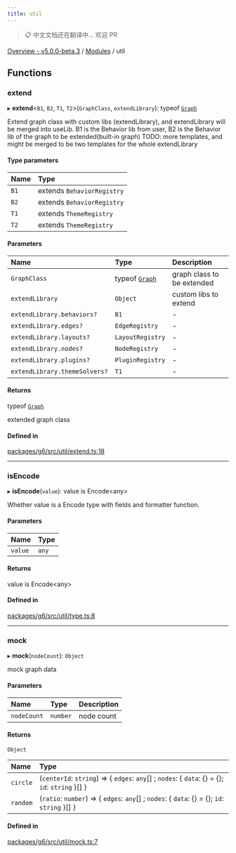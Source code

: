 ```yaml
---
title: util
---
```


> 📋 中文文档还在翻译中... 欢迎 PR

[Overview - v5.0.0-beta.3](../README.zh.md) / [Modules](../modules.zh.md) / util

## Functions

### extend

▸ **extend**<`B1`, `B2`, `T1`, `T2`\>(`GraphClass`, `extendLibrary`): typeof [`Graph`](../classes/graph/Graph.zh.md)

Extend graph class with custom libs (extendLibrary), and extendLibrary will be merged into useLib.
B1 is the Behavior lib from user, B2 is the Behavior lib of the graph to be extended(built-in graph)
TODO: more templates, and might be merged to be two templates for the whole extendLibrary

#### Type parameters

| Name | Type                       |
| :--- | :------------------------- |
| `B1` | extends `BehaviorRegistry` |
| `B2` | extends `BehaviorRegistry` |
| `T1` | extends `ThemeRegistry`    |
| `T2` | extends `ThemeRegistry`    |

#### Parameters

| Name                          | Type                                           | Description                |
| :---------------------------- | :--------------------------------------------- | :------------------------- |
| `GraphClass`                  | typeof [`Graph`](../classes/graph/Graph.zh.md) | graph class to be extended |
| `extendLibrary`               | `Object`                                       | custom libs to extend      |
| `extendLibrary.behaviors?`    | `B1`                                           | -                          |
| `extendLibrary.edges?`        | `EdgeRegistry`                                 | -                          |
| `extendLibrary.layouts?`      | `LayoutRegistry`                               | -                          |
| `extendLibrary.nodes?`        | `NodeRegistry`                                 | -                          |
| `extendLibrary.plugins?`      | `PluginRegistry`                               | -                          |
| `extendLibrary.themeSolvers?` | `T1`                                           | -                          |

#### Returns

typeof [`Graph`](../classes/graph/Graph.zh.md)

extended graph class

#### Defined in

[packages/g6/src/util/extend.ts:18](https://github.com/antvis/G6/blob/61e525e59b/packages/g6/src/util/extend.ts#L18)

---

### isEncode

▸ **isEncode**(`value`): value is Encode<any\>

Whether value is a Encode<T> type with fields and formatter function.

#### Parameters

| Name    | Type  |
| :------ | :---- |
| `value` | `any` |

#### Returns

value is Encode<any\>

#### Defined in

[packages/g6/src/util/type.ts:8](https://github.com/antvis/G6/blob/61e525e59b/packages/g6/src/util/type.ts#L8)

---

### mock

▸ **mock**(`nodeCount`): `Object`

mock graph data

#### Parameters

| Name        | Type     | Description |
| :---------- | :------- | :---------- |
| `nodeCount` | `number` | node count  |

#### Returns

`Object`

| Name     | Type                                                                                            |
| :------- | :---------------------------------------------------------------------------------------------- |
| `circle` | (`centerId`: `string`) => { `edges`: `any`[] ; `nodes`: { `data`: {} = {}; `id`: `string` }[] } |
| `random` | (`ratio`: `number`) => { `edges`: `any`[] ; `nodes`: { `data`: {} = {}; `id`: `string` }[] }    |

#### Defined in

[packages/g6/src/util/mock.ts:7](https://github.com/antvis/G6/blob/61e525e59b/packages/g6/src/util/mock.ts#L7)

